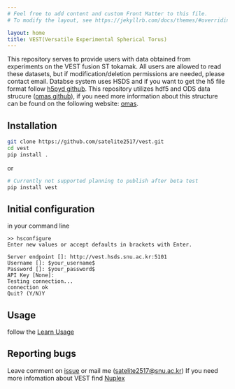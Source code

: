 ```yaml
---
# Feel free to add content and custom Front Matter to this file.
# To modify the layout, see https://jekyllrb.com/docs/themes/#overriding-theme-defaults

layout: home
title: VEST(Versatile Experimental Spherical Torus)
---
```


This repository serves to provide users with data obtained from experiments on the VEST fusion ST tokamak.
All users are allowed to read these datasets, but if modification/deletion permissions are needed, please contact email. Databse system uses HSDS and if you want to get the h5 file format follow [h5pyd github](https://github.com/HDFGroup/h5pyd). This repository utilizes hdf5 and ODS data strucure ([omas github](https://github.com/gafusion/omas?tab=readme-ov-file)), if you need more information about this structure can be found on the following website: [omas](https://gafusion.github.io/omas/).

## Installation
```bash
git clone https://github.com/satelite2517/vest.git
cd vest
pip install .
```
or

```bash
# Currently not supported planning to publish after beta test
pip install vest

```

## Initial configuration

in your command line

```
>> hsconfigure
Enter new values or accept defaults in brackets with Enter.

Server endpoint []: http://vest.hsds.snu.ac.kr:5101
Username []: $your_username$
Password []: $your_password$
API Key [None]: 
Testing connection...
connection ok
Quit? (Y/N)Y
```

## Usage

follow the [Learn Usage](https://github.com/satelite2517/vest/blob/main/docs/load_save_example.md)


## Reporting bugs

Leave comment on [issue](https://github.com/satelite2517/vest/issues) or mail me (satelite2517@snu.ac.kr)
If you need more infomation about VEST find [Nuplex](http://nuplex.snu.ac.kr)